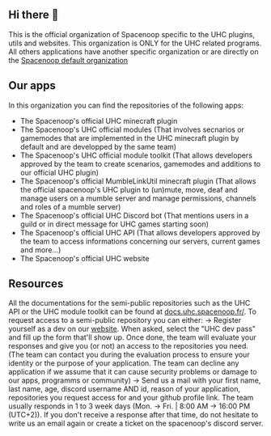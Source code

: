 ## Hi there 👋
This is the official organization of Spacenoop specific to the UHC plugins, utils and websites.
This organization is ONLY for the UHC related programs. All others applications have another specific organization or are directly on the [Spacenoop default organization](https://github.com/spacenoop)

## Our apps
In this organization you can find the repositories of the following apps:
- The Spacenoop's official UHC minecraft plugin
- The Spacenoop's UHC official modules (That involves secnarios or gamemodes that are implemented in the UHC minecraft plugin by default and are developped by the same team)
- The Spacenoop's UHC official module toolkit (That allows developers approved by the team to create scenarios, gamemodes and additions to our official UHC plugin)
- The Spacenoop's official MumbleLinkUtil minecraft plugin (That allows the official spacenoop's UHC plugin to (un)mute, move, deaf and manage users on a mumble server and manage permissions, channels and roles of a mumble server)
- The Spacenoop's official UHC Discord bot (That mentions users in a guild or in direct message for UHC games starting soon)
- The Spacenoop's official UHC API (That allows developers approved by the team to access informations concerning our servers, current games and more...)
- The Spacenoop's official UHC website

## Resources
All the documentations for the semi-public repositories such as the UHC API or the UHC module toolkit can be found at [docs.uhc.spacenoop.fr/](https://docs.uhc.spacenoop.fr/).
To request access to a semi-public repository you can either:
-> Register yourself as a dev on our [website](https://spacenoop.fr/register). When asked, select the "UHC dev pass" and fill up the form that'll show up. Once done, the team will evaluate your responses and give you (or not) an access to the repositories you need. (The team can contact you during the evaluation process to ensure your identity or the purpose of your application. The team can decline any application if we assume that it can cause security problems or damage to our apps, programms or community)
-> Send us a mail with your first name, last name, age, discord username AND id, reason of your application, repositories you request access for and your github profile link.
The team usually responds in 1 to 3 week days (Mon. -> Fri. | 8:00 AM -> 16:00 PM (UTC+2)). If you don't receive a response after that time, do not hesitate to write us an email again or create a ticket on the spacenoop's discord server.

<!--

**Here are some ideas to get you started:**

🙋‍♀️ A short introduction - what is your organization all about?
🌈 Contribution guidelines - how can the community get involved?
👩‍💻 Useful resources - where can the community find your docs? Is there anything else the community should know?
🍿 Fun facts - what does your team eat for breakfast?
🧙 Remember, you can do mighty things with the power of [Markdown](https://docs.github.com/github/writing-on-github/getting-started-with-writing-and-formatting-on-github/basic-writing-and-formatting-syntax)
-->
